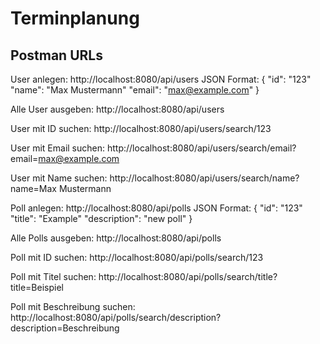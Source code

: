 # Terminplanung

## Postman URLs
User anlegen:
http://localhost:8080/api/users
JSON Format:
{
	"id": "123"
	"name": "Max Mustermann"
	"email": "max@example.com"
}

Alle User ausgeben:
http://localhost:8080/api/users

User mit ID suchen:
http://localhost:8080/api/users/search/123

User mit Email suchen:
http://localhost:8080/api/users/search/email?email=max@example.com

User mit Name suchen:
http://localhost:8080/api/users/search/name?name=Max Mustermann

Poll anlegen:
http://localhost:8080/api/polls
JSON Format:
{
	"id": "123"
	"title": "Example"
	"description": "new poll"
}

Alle Polls ausgeben:
http://localhost:8080/api/polls

Poll mit ID suchen:
http://localhost:8080/api/polls/search/123

Poll mit Titel suchen:
http://localhost:8080/api/polls/search/title?title=Beispiel

Poll mit Beschreibung suchen:
http://localhost:8080/api/polls/search/description?description=Beschreibung